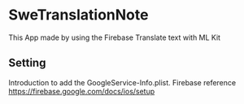 # SweTranslationNote
This App made by using the Firebase Translate text with ML Kit

## Setting
Introduction to add the GoogleService-Info.plist.
Firebase reference https://firebase.google.com/docs/ios/setup
